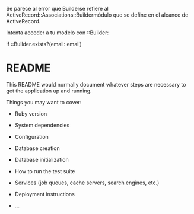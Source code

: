 Se parece al error que Builderse refiere al ActiveRecord::Associations::Buildermódulo que se define en el alcance de ActiveRecord.

Intenta acceder a tu modelo con ::Builder:

  if ::Builder.exists?(email: email)




# README

This README would normally document whatever steps are necessary to get the
application up and running.

Things you may want to cover:

* Ruby version

* System dependencies

* Configuration

* Database creation

* Database initialization

* How to run the test suite

* Services (job queues, cache servers, search engines, etc.)

* Deployment instructions

* ...
